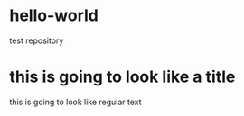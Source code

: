 # hello-world
test repository 
# this is going to look like a title
this is going to look like regular text
